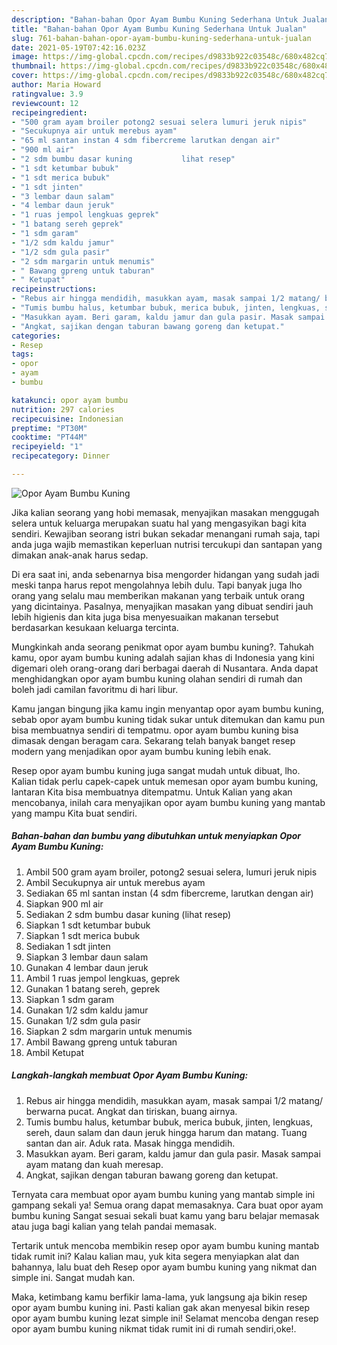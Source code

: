 ```yaml
---
description: "Bahan-bahan Opor Ayam Bumbu Kuning Sederhana Untuk Jualan"
title: "Bahan-bahan Opor Ayam Bumbu Kuning Sederhana Untuk Jualan"
slug: 761-bahan-bahan-opor-ayam-bumbu-kuning-sederhana-untuk-jualan
date: 2021-05-19T07:42:16.023Z
image: https://img-global.cpcdn.com/recipes/d9833b922c03548c/680x482cq70/opor-ayam-bumbu-kuning-foto-resep-utama.jpg
thumbnail: https://img-global.cpcdn.com/recipes/d9833b922c03548c/680x482cq70/opor-ayam-bumbu-kuning-foto-resep-utama.jpg
cover: https://img-global.cpcdn.com/recipes/d9833b922c03548c/680x482cq70/opor-ayam-bumbu-kuning-foto-resep-utama.jpg
author: Maria Howard
ratingvalue: 3.9
reviewcount: 12
recipeingredient:
- "500 gram ayam broiler potong2 sesuai selera lumuri jeruk nipis"
- "Secukupnya air untuk merebus ayam"
- "65 ml santan instan 4 sdm fibercreme larutkan dengan air"
- "900 ml air"
- "2 sdm bumbu dasar kuning           lihat resep"
- "1 sdt ketumbar bubuk"
- "1 sdt merica bubuk"
- "1 sdt jinten"
- "3 lembar daun salam"
- "4 lembar daun jeruk"
- "1 ruas jempol lengkuas geprek"
- "1 batang sereh geprek"
- "1 sdm garam"
- "1/2 sdm kaldu jamur"
- "1/2 sdm gula pasir"
- "2 sdm margarin untuk menumis"
- " Bawang gpreng untuk taburan"
- " Ketupat"
recipeinstructions:
- "Rebus air hingga mendidih, masukkan ayam, masak sampai 1/2 matang/ berwarna pucat. Angkat dan tiriskan, buang airnya."
- "Tumis bumbu halus, ketumbar bubuk, merica bubuk, jinten, lengkuas, sereh, daun salam dan daun jeruk hingga harum dan matang. Tuang santan dan air. Aduk rata. Masak hingga mendidih."
- "Masukkan ayam. Beri garam, kaldu jamur dan gula pasir. Masak sampai ayam matang dan kuah meresap."
- "Angkat, sajikan dengan taburan bawang goreng dan ketupat."
categories:
- Resep
tags:
- opor
- ayam
- bumbu

katakunci: opor ayam bumbu 
nutrition: 297 calories
recipecuisine: Indonesian
preptime: "PT30M"
cooktime: "PT44M"
recipeyield: "1"
recipecategory: Dinner

---
```



![Opor Ayam Bumbu Kuning](https://img-global.cpcdn.com/recipes/d9833b922c03548c/680x482cq70/opor-ayam-bumbu-kuning-foto-resep-utama.jpg)

Jika kalian seorang yang hobi memasak, menyajikan masakan menggugah selera untuk keluarga merupakan suatu hal yang mengasyikan bagi kita sendiri. Kewajiban seorang istri bukan sekadar menangani rumah saja, tapi anda juga wajib memastikan keperluan nutrisi tercukupi dan santapan yang dimakan anak-anak harus sedap.

Di era  saat ini, anda sebenarnya bisa mengorder hidangan yang sudah jadi meski tanpa harus repot mengolahnya lebih dulu. Tapi banyak juga lho orang yang selalu mau memberikan makanan yang terbaik untuk orang yang dicintainya. Pasalnya, menyajikan masakan yang dibuat sendiri jauh lebih higienis dan kita juga bisa menyesuaikan makanan tersebut berdasarkan kesukaan keluarga tercinta. 



Mungkinkah anda seorang penikmat opor ayam bumbu kuning?. Tahukah kamu, opor ayam bumbu kuning adalah sajian khas di Indonesia yang kini digemari oleh orang-orang dari berbagai daerah di Nusantara. Anda dapat menghidangkan opor ayam bumbu kuning olahan sendiri di rumah dan boleh jadi camilan favoritmu di hari libur.

Kamu jangan bingung jika kamu ingin menyantap opor ayam bumbu kuning, sebab opor ayam bumbu kuning tidak sukar untuk ditemukan dan kamu pun bisa membuatnya sendiri di tempatmu. opor ayam bumbu kuning bisa dimasak dengan beragam cara. Sekarang telah banyak banget resep modern yang menjadikan opor ayam bumbu kuning lebih enak.

Resep opor ayam bumbu kuning juga sangat mudah untuk dibuat, lho. Kalian tidak perlu capek-capek untuk memesan opor ayam bumbu kuning, lantaran Kita bisa membuatnya ditempatmu. Untuk Kalian yang akan mencobanya, inilah cara menyajikan opor ayam bumbu kuning yang mantab yang mampu Kita buat sendiri.

<!--inarticleads1-->

##### Bahan-bahan dan bumbu yang dibutuhkan untuk menyiapkan Opor Ayam Bumbu Kuning:

1. Ambil 500 gram ayam broiler, potong2 sesuai selera, lumuri jeruk nipis
1. Ambil Secukupnya air untuk merebus ayam
1. Sediakan 65 ml santan instan (4 sdm fibercreme, larutkan dengan air)
1. Siapkan 900 ml air
1. Sediakan 2 sdm bumbu dasar kuning           (lihat resep)
1. Siapkan 1 sdt ketumbar bubuk
1. Siapkan 1 sdt merica bubuk
1. Sediakan 1 sdt jinten
1. Siapkan 3 lembar daun salam
1. Gunakan 4 lembar daun jeruk
1. Ambil 1 ruas jempol lengkuas, geprek
1. Gunakan 1 batang sereh, geprek
1. Siapkan 1 sdm garam
1. Gunakan 1/2 sdm kaldu jamur
1. Gunakan 1/2 sdm gula pasir
1. Siapkan 2 sdm margarin untuk menumis
1. Ambil  Bawang gpreng untuk taburan
1. Ambil  Ketupat




<!--inarticleads2-->

##### Langkah-langkah membuat Opor Ayam Bumbu Kuning:

1. Rebus air hingga mendidih, masukkan ayam, masak sampai 1/2 matang/ berwarna pucat. Angkat dan tiriskan, buang airnya.
1. Tumis bumbu halus, ketumbar bubuk, merica bubuk, jinten, lengkuas, sereh, daun salam dan daun jeruk hingga harum dan matang. Tuang santan dan air. Aduk rata. Masak hingga mendidih.
1. Masukkan ayam. Beri garam, kaldu jamur dan gula pasir. Masak sampai ayam matang dan kuah meresap.
1. Angkat, sajikan dengan taburan bawang goreng dan ketupat.




Ternyata cara membuat opor ayam bumbu kuning yang mantab simple ini gampang sekali ya! Semua orang dapat memasaknya. Cara buat opor ayam bumbu kuning Sangat sesuai sekali buat kamu yang baru belajar memasak atau juga bagi kalian yang telah pandai memasak.

Tertarik untuk mencoba membikin resep opor ayam bumbu kuning mantab tidak rumit ini? Kalau kalian mau, yuk kita segera menyiapkan alat dan bahannya, lalu buat deh Resep opor ayam bumbu kuning yang nikmat dan simple ini. Sangat mudah kan. 

Maka, ketimbang kamu berfikir lama-lama, yuk langsung aja bikin resep opor ayam bumbu kuning ini. Pasti kalian gak akan menyesal bikin resep opor ayam bumbu kuning lezat simple ini! Selamat mencoba dengan resep opor ayam bumbu kuning nikmat tidak rumit ini di rumah sendiri,oke!.

